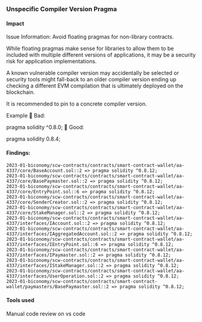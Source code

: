 ### Unspecific Compiler Version Pragma

#### Impact
Issue Information: 
Avoid floating pragmas for non-library contracts.

While floating pragmas make sense for libraries to allow them to be included with multiple different versions of applications, it may be a security risk for application implementations.

A known vulnerable compiler version may accidentally be selected or security tools might fall-back to an older compiler version ending up checking a different EVM compilation that is ultimately deployed on the blockchain.

It is recommended to pin to a concrete compiler version.

Example
🤦 Bad:

pragma solidity ^0.8.0;
🚀 Good:

pragma solidity 0.8.4;

#### Findings:
```
2023-01-biconomy/scw-contracts/contracts/smart-contract-wallet/aa-4337/core/BaseAccount.sol::2 => pragma solidity ^0.8.12;
2023-01-biconomy/scw-contracts/contracts/smart-contract-wallet/aa-4337/core/BasePaymaster.sol::2 => pragma solidity ^0.8.12;
2023-01-biconomy/scw-contracts/contracts/smart-contract-wallet/aa-4337/core/EntryPoint.sol::6 => pragma solidity ^0.8.12;
2023-01-biconomy/scw-contracts/contracts/smart-contract-wallet/aa-4337/core/SenderCreator.sol::2 => pragma solidity ^0.8.12;
2023-01-biconomy/scw-contracts/contracts/smart-contract-wallet/aa-4337/core/StakeManager.sol::2 => pragma solidity ^0.8.12;
2023-01-biconomy/scw-contracts/contracts/smart-contract-wallet/aa-4337/interfaces/IAccount.sol::2 => pragma solidity ^0.8.12;
2023-01-biconomy/scw-contracts/contracts/smart-contract-wallet/aa-4337/interfaces/IAggregatedAccount.sol::2 => pragma solidity ^0.8.12;
2023-01-biconomy/scw-contracts/contracts/smart-contract-wallet/aa-4337/interfaces/IEntryPoint.sol::6 => pragma solidity ^0.8.12;
2023-01-biconomy/scw-contracts/contracts/smart-contract-wallet/aa-4337/interfaces/IPaymaster.sol::2 => pragma solidity ^0.8.12;
2023-01-biconomy/scw-contracts/contracts/smart-contract-wallet/aa-4337/interfaces/IStakeManager.sol::2 => pragma solidity ^0.8.12;
2023-01-biconomy/scw-contracts/contracts/smart-contract-wallet/aa-4337/interfaces/UserOperation.sol::2 => pragma solidity ^0.8.12;
2023-01-biconomy/scw-contracts/contracts/smart-contract-wallet/paymasters/BasePaymaster.sol::2 => pragma solidity ^0.8.12;
```
#### Tools used
Manual code review on vs code